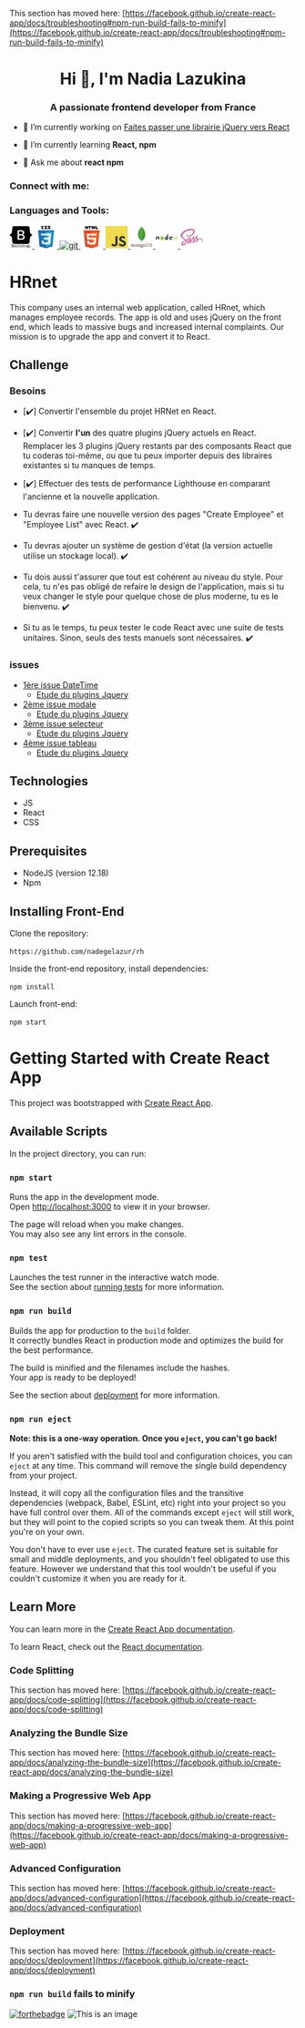 This section has moved here: [https://facebook.github.io/create-react-app/docs/troubleshooting#npm-run-build-fails-to-minify](https://facebook.github.io/create-react-app/docs/troubleshooting#npm-run-build-fails-to-minify)
<h1 align="center">Hi 👋, I'm Nadia Lazukina</h1>
<h3 align="center">A passionate frontend developer from France</h3>

- 🔭 I’m currently working on [Faites passer une librairie jQuery vers React](https://marvelous-clafoutis-fed846.netlify.app/)

- 🌱 I’m currently learning **React, npm**

- 💬 Ask me about **react npm**

<h3 align="left">Connect with me:</h3>
<p align="left">
</p>

<h3 align="left">Languages and Tools:</h3>
<p align="left"> <a href="https://getbootstrap.com" target="_blank" rel="noreferrer"> <img src="https://raw.githubusercontent.com/devicons/devicon/master/icons/bootstrap/bootstrap-plain-wordmark.svg" alt="bootstrap" width="40" height="40"/> </a> <a href="https://www.w3schools.com/css/" target="_blank" rel="noreferrer"> <img src="https://raw.githubusercontent.com/devicons/devicon/master/icons/css3/css3-original-wordmark.svg" alt="css3" width="40" height="40"/> </a> <a href="https://git-scm.com/" target="_blank" rel="noreferrer"> <img src="https://www.vectorlogo.zone/logos/git-scm/git-scm-icon.svg" alt="git" width="40" height="40"/> </a> <a href="https://www.w3.org/html/" target="_blank" rel="noreferrer"> <img src="https://raw.githubusercontent.com/devicons/devicon/master/icons/html5/html5-original-wordmark.svg" alt="html5" width="40" height="40"/> </a> <a href="https://developer.mozilla.org/en-US/docs/Web/JavaScript" target="_blank" rel="noreferrer"> <img src="https://raw.githubusercontent.com/devicons/devicon/master/icons/javascript/javascript-original.svg" alt="javascript" width="40" height="40"/> </a> <a href="https://www.mongodb.com/" target="_blank" rel="noreferrer"> <img src="https://raw.githubusercontent.com/devicons/devicon/master/icons/mongodb/mongodb-original-wordmark.svg" alt="mongodb" width="40" height="40"/> </a> <a href="https://nodejs.org" target="_blank" rel="noreferrer"> <img src="https://raw.githubusercontent.com/devicons/devicon/master/icons/nodejs/nodejs-original-wordmark.svg" alt="nodejs" width="40" height="40"/> </a> <a href="https://sass-lang.com" target="_blank" rel="noreferrer"> <img src="https://raw.githubusercontent.com/devicons/devicon/master/icons/sass/sass-original.svg" alt="sass" width="40" height="40"/> </a> </p>

# HRnet

This company uses an internal web application, called HRnet, which manages employee records. The app is old and uses jQuery on the front end, which leads to massive bugs and increased internal complaints. Our mission is to upgrade the app and convert it to React. 
## Challenge

### Besoins

- [✔️] Convertir l'ensemble du projet HRNet en React.
- [✔️] Convertir **l'un** des quatre plugins jQuery actuels en React. Remplacer les 3 plugins jQuery restants par des composants React que tu coderas toi-même, ou que tu peux importer depuis des libraires existantes si tu manques de temps.
- [✔️] Effectuer des tests de performance Lighthouse en comparant l'ancienne et la nouvelle application.

- Tu devras faire une nouvelle version des pages "Create Employee" et "Employee List" avec React. ✔️
- Tu devras ajouter un système de gestion d'état (la version actuelle utilise un stockage local). ✔️
- Tu dois aussi t'assurer que tout est cohérent au niveau du style. Pour cela, tu n'es pas obligé de refaire le design de l'application, mais si tu veux changer le style pour quelque chose de plus moderne, tu es le bienvenu. ✔️
- Si tu as le temps, tu peux tester le code React avec une suite de tests unitaires. Sinon, seuls des tests manuels sont nécessaires. ✔️

### issues

- [1ère issue DateTime](https://github.com/OpenClassrooms-Student-Center/P12_Front-end/issues/1)
  - [Etude du plugins Jquery](https://github.com/xdan/datetimepicker)
- [2ème issue modale](https://github.com/OpenClassrooms-Student-Center/P12_Front-end/issues/3)
  - [Etude du plugins Jquery](https://github.com/kylefox/jquery-modal)
- [3ème issue selecteur](https://github.com/OpenClassrooms-Student-Center/P12_Front-end/issues/4)
  - [Etude du plugins Jquery](https://github.com/jquery/jquery-ui/blob/master/ui/widgets/selectmenu.js)
- [4ème issue tableau](https://github.com/OpenClassrooms-Student-Center/P12_Front-end/issues/2)
  - [Etude du plugins Jquery](https://github.com/DataTables/DataTables)


## Technologies
- JS
- React
- CSS 

## Prerequisites

- NodeJS (version 12.18)
- Npm

## Installing Front-End

Clone the repository:

`https://github.com/nadegelazur/rh`

Inside the front-end repository, install dependencies:

`npm install`

Launch front-end:

`npm start`

# Getting Started with Create React App

This project was bootstrapped with [Create React App](https://github.com/facebook/create-react-app).

## Available Scripts

In the project directory, you can run:

### `npm start`

Runs the app in the development mode.\
Open [http://localhost:3000](http://localhost:3000) to view it in your browser.

The page will reload when you make changes.\
You may also see any lint errors in the console.

### `npm test`

Launches the test runner in the interactive watch mode.\
See the section about [running tests](https://facebook.github.io/create-react-app/docs/running-tests) for more information.

### `npm run build`

Builds the app for production to the `build` folder.\
It correctly bundles React in production mode and optimizes the build for the best performance.

The build is minified and the filenames include the hashes.\
Your app is ready to be deployed!

See the section about [deployment](https://facebook.github.io/create-react-app/docs/deployment) for more information.

### `npm run eject`

**Note: this is a one-way operation. Once you `eject`, you can't go back!**

If you aren't satisfied with the build tool and configuration choices, you can `eject` at any time. This command will remove the single build dependency from your project.

Instead, it will copy all the configuration files and the transitive dependencies (webpack, Babel, ESLint, etc) right into your project so you have full control over them. All of the commands except `eject` will still work, but they will point to the copied scripts so you can tweak them. At this point you're on your own.

You don't have to ever use `eject`. The curated feature set is suitable for small and middle deployments, and you shouldn't feel obligated to use this feature. However we understand that this tool wouldn't be useful if you couldn't customize it when you are ready for it.

## Learn More

You can learn more in the [Create React App documentation](https://facebook.github.io/create-react-app/docs/getting-started).

To learn React, check out the [React documentation](https://reactjs.org/).

### Code Splitting

This section has moved here: [https://facebook.github.io/create-react-app/docs/code-splitting](https://facebook.github.io/create-react-app/docs/code-splitting)

### Analyzing the Bundle Size

This section has moved here: [https://facebook.github.io/create-react-app/docs/analyzing-the-bundle-size](https://facebook.github.io/create-react-app/docs/analyzing-the-bundle-size)

### Making a Progressive Web App

This section has moved here: [https://facebook.github.io/create-react-app/docs/making-a-progressive-web-app](https://facebook.github.io/create-react-app/docs/making-a-progressive-web-app)

### Advanced Configuration

This section has moved here: [https://facebook.github.io/create-react-app/docs/advanced-configuration](https://facebook.github.io/create-react-app/docs/advanced-configuration)

### Deployment

This section has moved here: [https://facebook.github.io/create-react-app/docs/deployment](https://facebook.github.io/create-react-app/docs/deployment)

### `npm run build` fails to minify
 [![forthebadge](https://forthebadge.com/images/badges/made-with-javascript.svg)](https://forthebadge.com) 
 ![This is an image](./react.svg)
 
